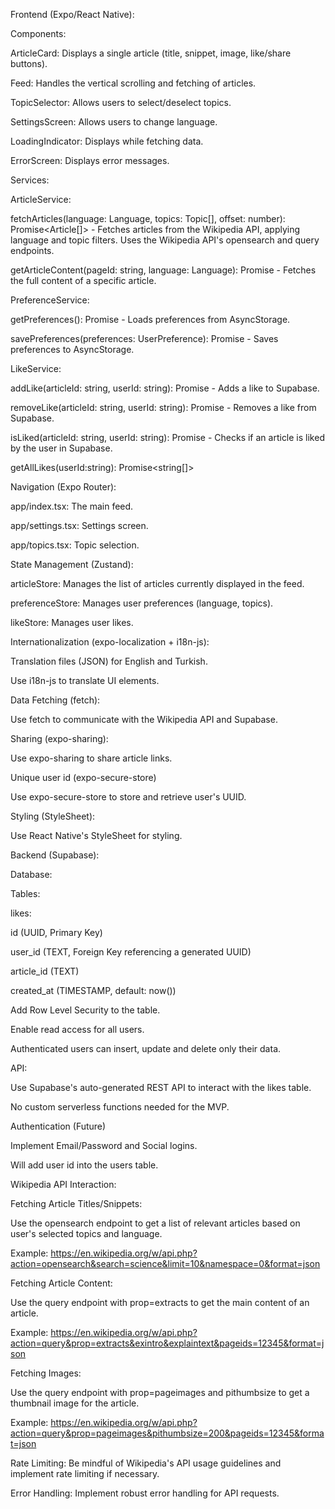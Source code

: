 Frontend (Expo/React Native):

Components:

ArticleCard: Displays a single article (title, snippet, image, like/share buttons).

Feed: Handles the vertical scrolling and fetching of articles.

TopicSelector: Allows users to select/deselect topics.

SettingsScreen: Allows users to change language.

LoadingIndicator: Displays while fetching data.

ErrorScreen: Displays error messages.

Services:

ArticleService:

fetchArticles(language: Language, topics: Topic[], offset: number): Promise<Article[]> - Fetches articles from the Wikipedia API, applying language and topic filters. Uses the Wikipedia API's opensearch and query endpoints.

getArticleContent(pageId: string, language: Language): Promise<string> - Fetches the full content of a specific article.

PreferenceService:

getPreferences(): Promise<UserPreference> - Loads preferences from AsyncStorage.

savePreferences(preferences: UserPreference): Promise<void> - Saves preferences to AsyncStorage.

LikeService:

addLike(articleId: string, userId: string): Promise<void> - Adds a like to Supabase.

removeLike(articleId: string, userId: string): Promise<void> - Removes a like from Supabase.

isLiked(articleId: string, userId: string): Promise<boolean> - Checks if an article is liked by the user in Supabase.

getAllLikes(userId:string): Promise<string[]>

Navigation (Expo Router):

app/index.tsx: The main feed.

app/settings.tsx: Settings screen.

app/topics.tsx: Topic selection.

State Management (Zustand):

articleStore: Manages the list of articles currently displayed in the feed.

preferenceStore: Manages user preferences (language, topics).

likeStore: Manages user likes.

Internationalization (expo-localization + i18n-js):

Translation files (JSON) for English and Turkish.

Use i18n-js to translate UI elements.

Data Fetching (fetch):

Use fetch to communicate with the Wikipedia API and Supabase.

Sharing (expo-sharing):

Use expo-sharing to share article links.

Unique user id (expo-secure-store)

Use expo-secure-store to store and retrieve user's UUID.

Styling (StyleSheet):

Use React Native's StyleSheet for styling.

Backend (Supabase):

Database:

Tables:

likes:

id (UUID, Primary Key)

user_id (TEXT, Foreign Key referencing a generated UUID)

article_id (TEXT)

created_at (TIMESTAMP, default: now())

Add Row Level Security to the table.

Enable read access for all users.

Authenticated users can insert, update and delete only their data.

API:

Use Supabase's auto-generated REST API to interact with the likes table.

No custom serverless functions needed for the MVP.

Authentication (Future)

Implement Email/Password and Social logins.

Will add user id into the users table.

Wikipedia API Interaction:

Fetching Article Titles/Snippets:

Use the opensearch endpoint to get a list of relevant articles based on user's selected topics and language.

Example: https://en.wikipedia.org/w/api.php?action=opensearch&search=science&limit=10&namespace=0&format=json

Fetching Article Content:

Use the query endpoint with prop=extracts to get the main content of an article.

Example: https://en.wikipedia.org/w/api.php?action=query&prop=extracts&exintro&explaintext&pageids=12345&format=json

Fetching Images:

Use the query endpoint with prop=pageimages and pithumbsize to get a thumbnail image for the article.

Example: https://en.wikipedia.org/w/api.php?action=query&prop=pageimages&pithumbsize=200&pageids=12345&format=json

Rate Limiting: Be mindful of Wikipedia's API usage guidelines and implement rate limiting if necessary.

Error Handling: Implement robust error handling for API requests.
